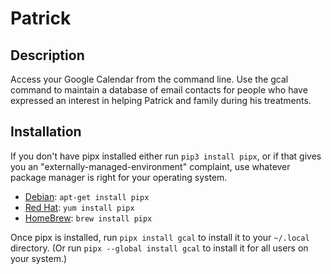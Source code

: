 # Patrick

## Description
Access your Google Calendar from the command line.
Use the gcal command to maintain a database of email contacts for people who have expressed an interest in helping Patrick and family during his treatments.

## Installation
If you don't have pipx installed either run `pip3 install pipx`, or if that gives you an "externally-managed-environment" complaint, use whatever package manager is right for your operating system.

* [Debian](https://www.debian.org/doc/manuals/debian-faq/pkgtools.en.html): `apt-get install pipx`
* [Red Hat](https://www.redhat.com/en/blog/how-manage-packages): `yum install pipx`
* [HomeBrew](https://brew.sh): `brew install pipx`

Once pipx is installed, run `pipx install gcal` to install it to your `~/.local` directory. (Or run `pipx --global install gcal` to install it for all users on your system.)


